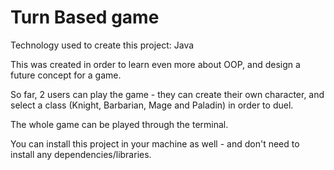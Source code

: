 # Turn Based game 

<p>Technology used to create this project: Java</p>

<p>This was created in order to learn even more about OOP, and design a future concept for a game.</p>

<p>So far, 2 users can play the game - they can create their own character, and select a class (Knight, Barbarian, Mage and Paladin) in order to duel.</p>

<p>The whole game can be played through the terminal. </p> 
  <p>You can install this project in your machine as well - and don't need to install any dependencies/libraries.</p>
